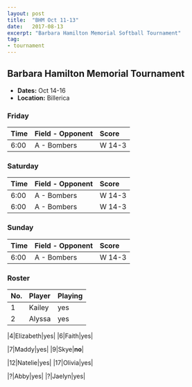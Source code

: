 ```yaml
---
layout: post
title:  "BHM Oct 11-13"
date:   2017-08-13
excerpt: "Barbara Hamilton Memorial Softball Tournament"
tag:
- tournament
---
```


## Barbara Hamilton Memorial Tournament
* **Dates:** Oct 14-16
* **Location:** Billerica

### Friday

| Time | Field - Opponent | Score |
|:---|:---|:---|
| 6:00 | A - Bombers | W 14-3 |

### Saturday

| Time | Field - Opponent | Score |
|:---|:---|:---|
| 6:00 | A - Bombers | W 14-3 |
| 6:00 | A - Bombers | W 14-3 |

### Sunday

| Time | Field - Opponent | Score |
|:---|:---|:---|
| 6:00 | A - Bombers | W 14-3 |

### Roster

|No.|Player|Playing|
|:---|:---|:---|
|1|Kailey|yes|
|2|Alyssa|yes|

|4|Elizabeth|yes|
|6|Faith|yes|

|7|Maddy|yes|
|9|Skye|**no**|

|12|Natelie|yes|
|17|Olivia|yes|

|?|Abby|yes|
|?|Jaelyn|yes|
